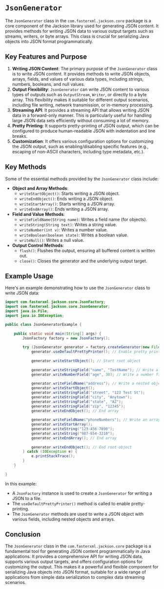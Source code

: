 # `JsonGenerator`

The `JsonGenerator` class in the `com.fasterxml.jackson.core` package is a core component of the Jackson library used for generating JSON content.
It provides methods for writing JSON data to various output targets such as streams, writers, or byte arrays.
This class is crucial for serializing Java objects into JSON format programmatically.

## Key Features and Purpose

1. **Writing JSON Content**: The primary purpose of the `JsonGenerator` class is to write JSON content.
   It provides methods to write JSON objects, arrays, fields, and values of various data types, including strings, numbers, booleans, and null values.
2. **Output Flexibility**: `JsonGenerator` can write JSON content to various types of outputs such as `OutputStream`, `Writer`, or directly to a byte array.
   This flexibility makes it suitable for different output scenarios, including file writing, network transmission, or in-memory processing.
3. **Streaming API**: It provides a streaming API that allows writing JSON data in a forward-only manner.
   This is particularly useful for handling large JSON data sets efficiently without consuming a lot of memory.
4. **Pretty Printing**: It supports pretty-printing of JSON output, which can be configured to produce human-readable JSON with indentation and line breaks.
5. **Customization**: It offers various configuration options for customizing the JSON output, such as enabling/disabling specific features (e.g., escaping of non-ASCII characters, including type metadata, etc.).

## Key Methods

Some of the essential methods provided by the `JsonGenerator` class include:

- **Object and Array Methods**:
  - `writeStartObject()`: Starts writing a JSON object.
  - `writeEndObject()`: Ends writing a JSON object.
  - `writeStartArray()`: Starts writing a JSON array.
  - `writeEndArray()`: Ends writing a JSON array.
- **Field and Value Methods**:
  - `writeFieldName(String name)`: Writes a field name (for objects).
  - `writeString(String text)`: Writes a string value.
  - `writeNumber(int v)`: Writes a number value.
  - `writeBoolean(boolean state)`: Writes a boolean value.
  - `writeNull()`: Writes a null value.
- **Output Control Methods**:
  - `flush()`: Flushes the output, ensuring all buffered content is written out.
  - `close()`: Closes the generator and the underlying output target.

## Example Usage

Here's an example demonstrating how to use the `JsonGenerator` class to write JSON data:

```java
import com.fasterxml.jackson.core.JsonFactory;
import com.fasterxml.jackson.core.JsonGenerator;
import java.io.File;
import java.io.IOException;

public class JsonGeneratorExample {
    
    public static void main(String[] args) {
        JsonFactory factory = new JsonFactory();
        
        try (JsonGenerator generator = factory.createGenerator(new File("output.json"), JsonEncoding.UTF8)) {
            generator.useDefaultPrettyPrinter(); // Enable pretty printing
            
            generator.writeStartObject(); // Start root object
            
            generator.writeStringField("name", "TestName"); // Write a string field
            generator.writeNumberField("age", 30); // Write a number field
            
            generator.writeFieldName("address"); // Write a nested object
            generator.writeStartObject();
            generator.writeStringField("street", "123 Test St");
            generator.writeStringField("city", "Anytown");
            generator.writeStringField("state", "AZ");
            generator.writeStringField("zip", "12345");
            generator.writeEndObject(); // End array
            
            generator.writeFieldName("phoneNumbers"); // Write an array
            generator.writeStartArray();
            generator.writeString("123-456-7890");
            generator.writeString("987-654-3210");
            generator.writeEndArray(); // End array
            
            generator.writeEndObject(); // End root object
        } catch (IOException e) {
            e.printStackTrace();
        }
    }
    
}
```

In this example:

- A `JsonFactory` instance is used to create a `JsonGenerator` for writing a JSON to a file.
- The `useDefaultPrettyPrinter()` method is called to enable pretty-printing.
- The `JsonGenerator` methods are used to write a JSON object with various fields, including nested objects and arrays.

## Conclusion

The `JsonGenerator` class in the `com.fasterxml.jackson.core` package is a fundamental tool for generating JSON content programmatically in Java applications.
It provides a comprehensive API for writing JSON data, supports various output targets, and offers configuration options for customizing the output.
This makes it a powerful and flexible component for serializing Java objects into JSON format, suitable for a wide range of applications from simple data serialization to complex data streaming scenarios.
